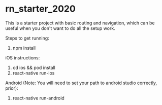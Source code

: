 # rn_starter_2020
This is a starter project with basic routing and navigation, which can be useful when you don't want to do all the setup work.

Steps to get running:
1. npm install

iOS instructions:
1. cd ios && pod install
2. react-native run-ios

Android (Note: You will need to set your path to android studio correctly, prior):
1. react-native run-android
